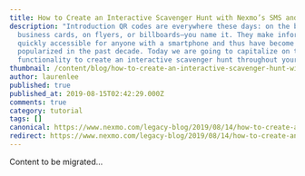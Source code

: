 ```yaml
---
title: How to Create an Interactive Scavenger Hunt with Nexmo’s SMS and Voice API
description: "Introduction QR codes are everywhere these days: on the back of
  business cards, on flyers, or billboards—you name it. They make information
  quickly accessible for anyone with a smartphone and thus have become
  popularized in the past decade. Today we are going to capitalize on that
  functionality to create an interactive scavenger hunt throughout your […]"
thumbnail: /content/blog/how-to-create-an-interactive-scavenger-hunt-with-nexmos-sms-and-voice-api-dr/E_Interactive-Scavenger-Hunt_1200x600.jpg
author: laurenlee
published: true
published_at: 2019-08-15T02:42:29.000Z
comments: true
category: tutorial
tags: []
canonical: https://www.nexmo.com/legacy-blog/2019/08/14/how-to-create-an-interactive-scavenger-hunt-with-nexmos-sms-and-voice-api-dr
redirect: https://www.nexmo.com/legacy-blog/2019/08/14/how-to-create-an-interactive-scavenger-hunt-with-nexmos-sms-and-voice-api-dr
---
```


Content to be migrated...
